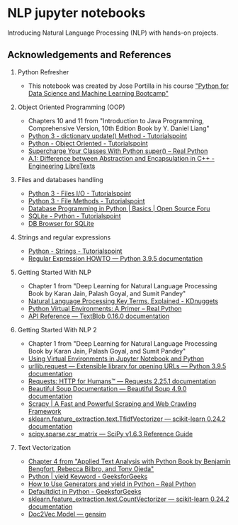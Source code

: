# NLP jupyter notebooks
Introducing Natural Language Processing (NLP) with hands-on projects.

## Acknowledgements and References
1. Python Refresher

   *  This notebook was created by Jose Portilla in his course ["Python for Data Science and Machine Learning Bootcamp"](https://www.udemy.com/course/python-for-data-science-and-machine-learning-bootcamp/)

2. Object Oriented Programming (OOP)

   *  Chapters 10 and 11 from "Introduction to Java Programming, Comprehensive Version, 10th Edition Book by Y. Daniel Liang"
   *  [Python 3 - dictionary update() Method - Tutorialspoint](https://www.tutorialspoint.com/python3/dictionary_update.htm)
   *  [Python - Object Oriented - Tutorialspoint](https://www.tutorialspoint.com/python/python_classes_objects.htm)
   *  [Supercharge Your Classes With Python super() – Real Python](https://realpython.com/python-super/#super-in-multiple-inheritance)
   *  [A.1: Difference between Abstraction and Encapsulation in C++ - Engineering LibreTexts](https://eng.libretexts.org/Courses/Delta_College/C_-_Data_Structures/06%3A_Abstraction_Encapsulation/1.01%3A_Difference_between_Abstraction_and_Encapsulation)

3. Files and databases handling

   * [Python 3 - Files I/O - Tutorialspoint](https://www.tutorialspoint.com/python3/python_files_io.htm)
   * [Python 3 - File Methods - Tutorialspoint](https://www.tutorialspoint.com/python3/file_methods.htm)
   * [Database Programming in Python | Basics | Open Source Foru](https://www.opensourceforu.com/2019/04/database-programming-python/)
   * [SQLite - Python - Tutorialspoint](https://www.tutorialspoint.com/sqlite/sqlite_python.htm)
   * [DB Browser for SQLite](https://sqlitebrowser.org/)

4. Strings and regular expressions

   * [Python - Strings - Tutorialspoint](https://www.tutorialspoint.com/python/python_strings.htm)
   * [Regular Expression HOWTO — Python 3.9.5 documentation](https://docs.python.org/3/howto/regex.html)

5. Getting Started With NLP

   * Chapter 1 from "Deep Learning for Natural Language Processing Book by Karan Jain, Palash Goyal, and Sumit Pandey"
   * [Natural Language Processing Key Terms, Explained - KDnuggets](https://www.kdnuggets.com/2017/02/natural-language-processing-key-terms-explained.html)
   * [Python Virtual Environments: A Primer – Real Python](https://realpython.com/python-virtual-environments-a-primer/)
   * [API Reference — TextBlob 0.16.0 documentation](https://textblob.readthedocs.io/en/dev/api_reference.html#module-textblob.classifiers)

6. Getting Started With NLP 2

   * Chapter 1 from "Deep Learning for Natural Language Processing Book by Karan Jain, Palash Goyal, and Sumit Pandey"
   * [Using Virtual Environments in Jupyter Notebook and Python](https://janakiev.com/blog/jupyter-virtual-envs/)
   * [urllib.request — Extensible library for opening URLs — Python 3.9.5 documentation](https://docs.python.org/3/library/urllib.request.html)
   * [Requests: HTTP for Humans™ — Requests 2.25.1 documentation](https://docs.python-requests.org/en/master/)
   * [Beautiful Soup Documentation — Beautiful Soup 4.9.0 documentation](https://www.crummy.com/software/BeautifulSoup/bs4/doc/)
   * [Scrapy | A Fast and Powerful Scraping and Web Crawling Framework](https://scrapy.org/)
   * [sklearn.feature_extraction.text.TfidfVectorizer — scikit-learn 0.24.2 documentation](https://scikit-learn.org/stable/modules/generated/sklearn.feature_extraction.text.TfidfVectorizer.html)
   * [scipy.sparse.csr_matrix — SciPy v1.6.3 Reference Guide](https://docs.scipy.org/doc/scipy/reference/generated/scipy.sparse.csr_matrix.html)

7. Text Vectorization

   * [Chapter 4 from "Applied Text Analysis with Python Book by Benjamin Bengfort, Rebecca Bilbro, and Tony Ojeda"](https://www.oreilly.com/library/view/applied-text-analysis/9781491963036/ch04.html)
   * [Python | yield Keyword - GeeksforGeeks](https://www.geeksforgeeks.org/python-yield-keyword/)
   * [How to Use Generators and yield in Python – Real Python](https://realpython.com/introduction-to-python-generators/)
   * [Defaultdict in Python - GeeksforGeeks](https://www.geeksforgeeks.org/defaultdict-in-python/)
   * [sklearn.feature_extraction.text.CountVectorizer — scikit-learn 0.24.2 documentation](https://scikit-learn.org/stable/modules/generated/sklearn.feature_extraction.text.CountVectorizer.html)
   * [Doc2Vec Model — gensim](https://radimrehurek.com/gensim/auto_examples/tutorials/run_doc2vec_lee.html#sphx-glr-auto-examples-tutorials-run-doc2vec-lee-py)

